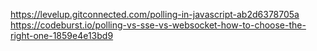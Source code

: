 https://levelup.gitconnected.com/polling-in-javascript-ab2d6378705a
https://codeburst.io/polling-vs-sse-vs-websocket-how-to-choose-the-right-one-1859e4e13bd9